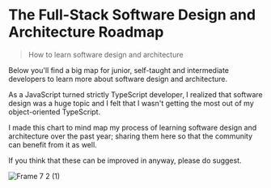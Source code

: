 # The Full-Stack Software Design and Architecture Roadmap

> How to learn software design and architecture

Below you'll find a big map for junior, self-taught and intermediate developers to learn more about software design and architecture. 

As a JavaScript turned strictly TypeScript developer, I realized that software design was a huge topic and I felt that I wasn't getting the most out of my object-oriented TypeScript.

I made this chart to mind map my process of learning software design and architecture over the past year; sharing them here so that the community can benefit from it as well.

If you think that these can be improved in anyway, please do suggest.

![Frame 7 2 (1)](https://user-images.githubusercontent.com/6892666/65823251-aa917100-e220-11e9-8d20-7a239ff4ff1c.png)
